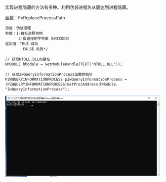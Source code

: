 实现进程隐藏的方法有多种。利用伪装进程名从而达到进程隐藏。

函数：FxReplaceProcessPath

    功能：伪装进程
    参数：1-目标进程句柄
          2-假路径的字符串（UNICODE）
	返回值：TRUE-成功
			FALSE-失败*/

	// 获取NTDLL.DLL的基址
	HMODULE hModule = GetModuleHandle(TEXT("NTDLL.DLL"));

    // 获取ZwQueryInformationProcess函数的指针
	PZWQUERYINFORMATIONPROCESS pZwQueryInformationProcess = (PZWQUERYINFORMATIONPROCESS)GetProcAddress(hModule, "ZwQueryInformationProcess");
	
	

![](1.png)